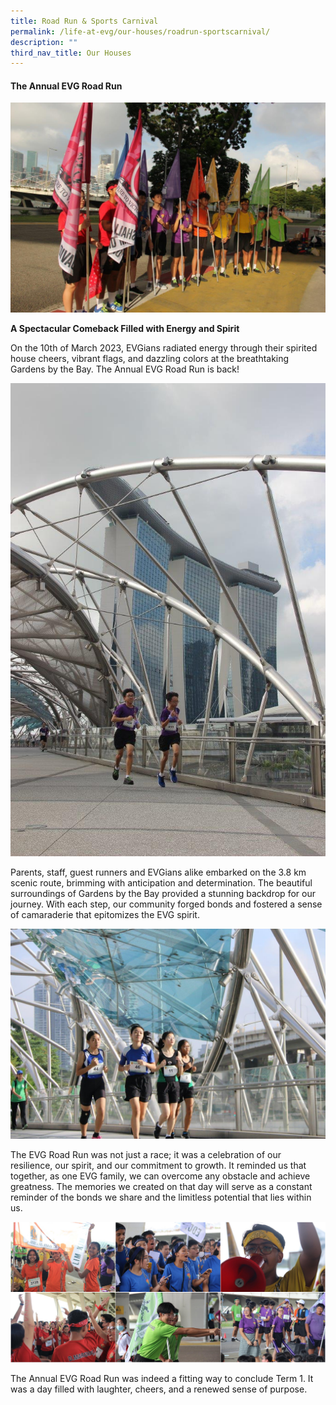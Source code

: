 ```yaml
---
title: Road Run & Sports Carnival
permalink: /life-at-evg/our-houses/roadrun-sportscarnival/
description: ""
third_nav_title: Our Houses
---
```

#### **The Annual EVG Road Run**

![](/images/Life%20At%20EVG/Road%20Run/house_all.jpg)

**A Spectacular Comeback Filled with Energy and Spirit**

On the 10th of March 2023, EVGians radiated energy through their spirited house cheers, vibrant flags, and dazzling colors at the breathtaking Gardens by the Bay. The Annual EVG Road Run is back!

![](/images/Life%20At%20EVG/Road%20Run/runners_02.jpg)

Parents, staff, guest runners and EVGians alike embarked on the 3.8 km scenic route, brimming with anticipation and determination. The beautiful surroundings of Gardens by the Bay provided a stunning backdrop for our journey. With each step, our community forged bonds and fostered a sense of camaraderie that epitomizes the EVG spirit.

![](/images/Life%20At%20EVG/Road%20Run/runners_03.jpg)

The EVG Road Run was not just a race; it was a celebration of our resilience, our spirit, and our commitment to growth. It reminded us that together, as one EVG family, we can overcome any obstacle and achieve greatness. The memories we created on that day will serve as a constant reminder of the bonds we share and the limitless potential that lies within us.

![](/images/Life%20At%20EVG/Road%20Run/house_collage.jpg)

The Annual EVG Road Run was indeed a fitting way to conclude Term 1. It was a day filled with laughter, cheers, and a renewed sense of purpose.

